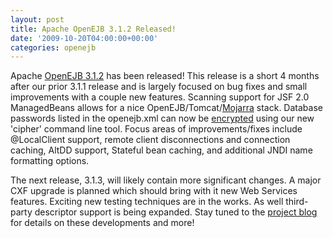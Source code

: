```yaml
---
layout: post
title: Apache OpenEJB 3.1.2 Released!
date: '2009-10-20T04:00:00+00:00'
categories: openejb
---
```

Apache <a href="http://openejb.apache.org/openejb-312.html">OpenEJB 3.1.2</a> has been released!  This release is a short 4 months after our prior 3.1.1 release and is largely focused on bug fixes and small improvements with a couple new features.  Scanning support for JSF 2.0 ManagedBeans allows for a nice OpenEJB/Tomcat/<a href="http://javaserverfaces.dev.java.net/">Mojarra</a> stack.  Database passwords listed in the openejb.xml can now be <a href="http://openejb.apache.org/3.0/datasource-password-encryption.html">encrypted</a> using our new 'cipher' command line tool.  Focus areas of improvements/fixes include @LocalClient support, remote client disconnections and connection caching, AltDD support, Stateful bean caching, and additional JNDI name formatting options.

The next release, 3.1.3, will likely contain more significant changes.  A major CXF upgrade is planned which should bring with it new Web Services features.  Exciting new testing techniques are in the works.  As well third-party descriptor support is being expanded.  Stay tuned to the <a href="http://blogs.apache.org/openejb/">project blog</a> for details on these developments and more!
